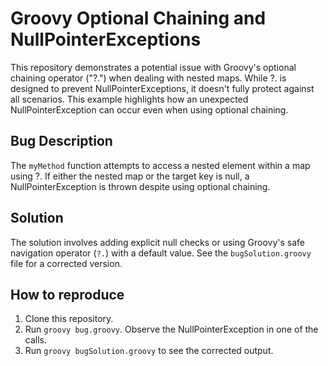 # Groovy Optional Chaining and NullPointerExceptions

This repository demonstrates a potential issue with Groovy's optional chaining operator ("?.") when dealing with nested maps.  While ?. is designed to prevent NullPointerExceptions, it doesn't fully protect against all scenarios.  This example highlights how an unexpected NullPointerException can occur even when using optional chaining.

## Bug Description

The `myMethod` function attempts to access a nested element within a map using ?.  If either the nested map or the target key is null, a NullPointerException is thrown despite using optional chaining.

## Solution

The solution involves adding explicit null checks or using Groovy's safe navigation operator (`?.`) with a default value. See the `bugSolution.groovy` file for a corrected version.

## How to reproduce

1. Clone this repository.
2. Run `groovy bug.groovy`. Observe the NullPointerException in one of the calls.
3. Run `groovy bugSolution.groovy` to see the corrected output.